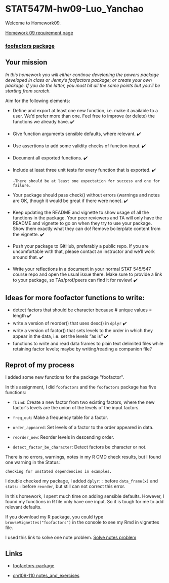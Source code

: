 # STAT547M-hw09-Luo_Yanchao

Welcome to  Homework09.

[Homework 09 requirement page](http://stat545.com/hw09_package.html)

### [foofactors package](https://github.com/yanchaoluo/foofactors)

## Your mission
*In this homework you will either continue developing the powers package developed in class or Jenny’s  foofactors package; or create your own package. If you do the latter, you must hit all the same points but you’ll be starting from scratch.*

Aim for the following elements:

+ Define and export at least one new function, i.e. make it available to a user. We’d prefer more than one. Feel free to improve (or delete) the functions we already have. :heavy_check_mark:

+ Give function arguments sensible defaults, where relevant. :heavy_check_mark:

+ Use assertions to add some validity checks of function input. :heavy_check_mark:

+ Document all exported functions. :heavy_check_mark:

+ Include at least three unit tests for every function that is exported. :heavy_check_mark:

      -There should be at least one expectation for success and one for failure.
   
+ Your package should pass check() without errors (warnings and notes are OK, though it would be great if there were none). :heavy_check_mark:

+ Keep updating the README and vignette to show usage of all the functions in the package. Your peer reviewers and TA will only have the README and vignette to go on when they try to use your package. Show them exactly what they can do! Remove boilerplate content from the vignette. :heavy_check_mark:

+ Push your package to GitHub, preferably a public repo. If you are uncomfortable with that, please contact an instructor and we’ll work around that. :heavy_check_mark:

+ Write your reflections in a document in your normal STAT 545/547 course repo and open the usual issue there. Make sure to provide a link to your package, so TAs/prof/peers can find it for review! :heavy_check_mark:

## Ideas for more foofactor functions to write:

+ detect factors that should be character because # unique values = length :heavy_check_mark:
+ write a version of reorder() that uses desc() in `dplyr` :heavy_check_mark:
+ write a version of factor() that sets levels to the order in which they appear in the data, i.e. set the levels “as is” :heavy_check_mark:
+ functions to write and read data frames to plain text delimited files while retaining factor levels; maybe by writing/reading a companion file?

## Reprot of my process

I added some new functions for the package "foofactor".

In this assignment, I did `foofactors` and the `foofactors` package has five functions:

-   `fbind`: Create a new factor from two existing factors, where the new factor's levels are the union of the levels of the input factors.

-   `freq_out`: Make a frequency table for a factor.

-   `order_appeared`: Set levels of a factor to the order appeared in data.

-   `reorder_new`: Reorder levels in descending order.

-   `detect_factor_be_character`: Detect factors be character or not.

There is no errors, warnings, notes in my R CMD check results, but I found one warning in the Status:
```
checking for unstated dependencies in examples.
```

I double checked my package, I added `dplyr::` before `data_frame(x)` and `stats::` before `reorder`, but still can not correct this error.

In this homework, I spent much time on adding sensible defaults. However, I found my functions in R file only have one input. So it is tough for me to add relevant defaults.

If you download my R package, you could type `browseVignettes("foofactors")` in the console to see my Rmd in vignettes file.

I used this link to solve one note problem. [Solve notes problem](https://stackoverflow.com/questions/15648772/how-do-i-prevent-r-library-or-require-calls-not-declared-warnings-when-dev)

## Links 

+ [foofactors-package](http://stat545.com/packages06_foofactors-package.html)

+ [cm109-110 notes_and_exercises](http://stat545.com/cm109-110-notes_and_exercises.html)


